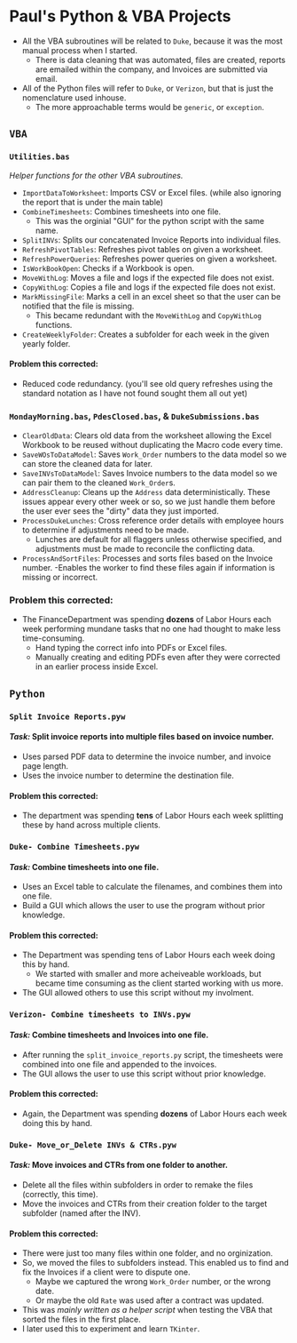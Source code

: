 # Paul's Python & VBA Projects

- All the VBA subroutines will be related to `Duke`, because it was the most manual process when I started.
    - There is data cleaning that was automated, files are created, reports are emailed within the company, and Invoices are submitted via email.
- All of the Python files will refer to `Duke`, or `Verizon`, but that is just the nomenclature used inhouse.
    - The more approachable terms would be `generic`, or `exception`.

## `VBA`

### `Utilities.bas`

*Helper functions for the other VBA subroutines.*

- `ImportDataToWorksheet`: Imports CSV or Excel files. (while also ignoring the report that is under the main table)
- `CombineTimesheets`: Combines timesheets into one file.
    - This was the orginial "GUI" for the python script with the same name.
- `SplitINVs`: Splits our concatenated Invoice Reports into individual files.
- `RefreshPivotTables`: Refreshes pivot tables on given a worksheet.
- `RefreshPowerQueries`: Refreshes power queries on given a worksheet.
- `IsWorkBookOpen`: Checks if a Workbook is open.
- `MoveWithLog`: Moves a file and logs if the expected file does not exist.
- `CopyWithLog`: Copies a file and logs if the expected file does not exist.
- `MarkMissingFile`: Marks a cell in an excel sheet so that the user can be notified that the file is missing.
    - This became redundant with the `MoveWithLog` and `CopyWithLog` functions.
- `CreateWeeklyFolder`: Creates a subfolder for each week in the given yearly folder.

#### Problem this corrected:
- Reduced code redundancy. (you'll see old query refreshes using the standard notation as I have not found sought them all out yet)

### `MondayMorning.bas`, `PdesClosed.bas`, & `DukeSubmissions.bas`

- `ClearOldData`: Clears old data from the worksheet allowing the Excel Workbook to be reused without duplicating the Macro code every time.
- `SaveWOsToDataModel`: Saves `Work_Order` numbers to the data model so we can store the cleaned data for later.
- `SaveINVsToDataModel`: Saves Invoice numbers to the data model so we can pair them to the cleaned `Work_Order`s.
- `AddressCleanup`: Cleans up the `Address` data deterministically. These issues appear every other week or so, so we just handle them before the user ever sees the "dirty" data they just imported.
- `ProcessDukeLunches`: Cross reference order details with employee hours to determine if adjustments need to be made.
    - Lunches are default for all flaggers unless otherwise specified, and adjustments must be made to reconcile the conflicting data.
- `ProcessAndSortFiles`: Processes and sorts files based on the Invoice number.
    -Enables the worker to find these files again if information is missing or incorrect.

### Problem this corrected:

- The FinanceDepartment was spending **dozens** of Labor Hours each week performing mundane tasks that no one had thought to make less time-consuming.
    - Hand typing the correct info into PDFs or Excel files.
    - Manually creating and editing PDFs even after they were corrected in an earlier process inside Excel.

## `Python`

### `Split Invoice Reports.pyw` 

#### *Task:* Split invoice reports into multiple files based on invoice number.

- Uses parsed PDF data to determine the invoice number, and invoice page length.
- Uses the invoice number to determine the destination file.

#### Problem this corrected:

- The department was spending **tens** of Labor Hours each week splitting these by hand across multiple clients.

### `Duke- Combine Timesheets.pyw`

#### *Task:* Combine timesheets into one file.

- Uses an Excel table to calculate the filenames, and combines them into one file.
- Build a GUI which allows the user to use the program without prior knowledge.

#### Problem this corrected:

- The Department was spending tens of Labor Hours each week doing this by hand.
    - We started with smaller and more acheiveable workloads, but became time consuming as the client started working with us more.
- The GUI allowed others to use this script without my involment.

### `Verizon- Combine timesheets to INVs.pyw`

#### *Task:* Combine timesheets and Invoices into one file.

- After running the `split_invoice_reports.py` script, the timesheets were combined into one file and appended to the invoices.
- The GUI allows the user to use this script without prior knowledge.

#### Problem this corrected:

- Again, the Department was spending **dozens** of Labor Hours each week doing this by hand.

### `Duke- Move_or_Delete INVs & CTRs.pyw`

#### *Task:* Move invoices and CTRs from one folder to another.

- Delete all the files within subfolders in order to remake the files (correctly, this time).
- Move the invoices and CTRs from their creation folder to the target subfolder (named after the INV).

#### Problem this corrected:

- There were just too many files within one folder, and no orginization.
- So, we moved the files to subfolders instead. This enabled us to find and fix the Invoices if a client were to dispute one.
    - Maybe we captured the wrong `Work_Order` number, or the wrong date.
    - Or maybe the old `Rate` was used after a contract was updated.
- This was *mainly written as a helper script* when testing the VBA that sorted the files in the first place.
- I later used this to experiment and learn `TKinter`.
